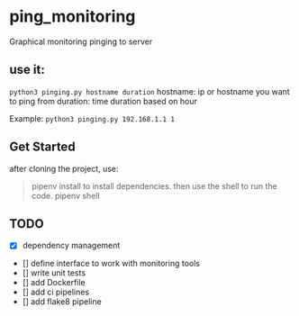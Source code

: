# ping_monitoring
Graphical monitoring pinging to server 

use it:
---
`python3 pinging.py hostname duration`
hostname: ip or hostname you want to ping from
duration: time duration based on hour 

Example: `python3 pinging.py 192.168.1.1 1`

Get Started
---
after cloning the project, use:
> pipenv install
to install dependencies. then use the shell to run the code.
> pipenv shell

TODO
---
- [x] dependency management
- [] define interface to work with monitoring tools
- [] write unit tests
- [] add Dockerfile
- [] add ci pipelines
- [] add flake8 pipeline
